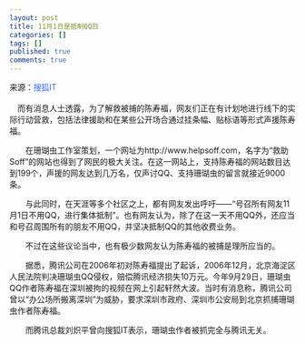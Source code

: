 ```yaml
---
layout: post
title: 11月1日是抵制QQ日
categories: []
tags: []
published: true
comments: true
---
```

<p>来源：<font color="#3366ff">搜狐IT</font><br /><br />　而有消息人士透露，为了解救被捕的陈寿福，网友们正在有计划地进行线下的实际行动营救，包括法律援助和在某些公开场合通过挂条幅、贴标语等形式声援陈寿福。
<p>　　在珊瑚虫工作室策划，一个网址为http://www.helpsoff.com，名字为“救助Soff”的网站也得到了网民的极大关注。在这一网站上，支持陈寿福的网站数目达到199个，声援的网友达到几万名，仅声讨QQ、支持珊瑚虫的留言就接近9000条。</p>
<p>　　与此同时，在天涯等多个社区之上，都有网友发出呼吁——“号召所有网友11月1日不用QQ，进行集体抵制”。也有网友认为，除了在这一天不用QQ外，还应当和号召周围所有的朋友不用QQ，并坚决抵制QQ的其他收费业务。</p>
<p>　　不过在这些议论当中，也有极少数网友认为陈寿福的被捕是理所应当的。</p>
<p>　　据悉，腾讯公司在2006年初对陈寿福提出了起诉，2006年12月，北京海淀区人民法院判决珊瑚虫QQ侵权，赔偿腾讯经济损失10万元。今年9月29日，珊瑚虫QQ作者陈寿福在深圳被拘的视频在网上引起轩然大波。当时有消息称，腾讯公司曾以“办公场所搬离深圳”为威胁，要求深圳市政府、深圳市公安局到北京抓捕珊瑚虫作者陈寿福。</p>
<p>　　而腾讯总裁刘炽平曾向搜狐IT表示，珊瑚虫作者被抓完全与腾讯无关。</p></p>
